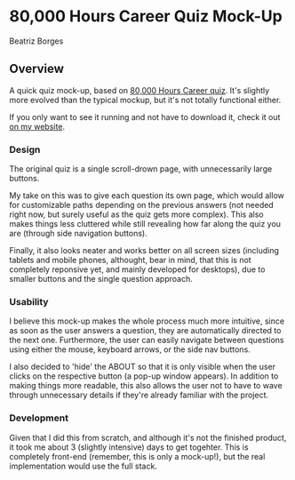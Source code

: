# 80,000 Hours Career Quiz Mock-Up
Beatriz Borges

## Overview
A quick quiz mock-up, based on [80,000 Hours Career quiz](https://80000hours.org/career-guide/career-recommender/#/).
It's slightly more evolved than the typical mockup, but it's not totally functional either.

If you only want to see it running and not have to download it, check it out [on my website](http://obiwit.com/80k).

### Design
The original quiz is a single scroll-drown page, with unnecessarily large buttons. 

My take on this was to give each question its own page, which would allow for customizable paths depending on the previous answers (not needed right now, but surely useful as the quiz gets more complex). This also makes things less cluttered while still revealing how far along the quiz you are (through side navigation buttons).

Finally, it also looks neater and works better on all screen sizes (including tablets and mobile phones, althought, bear in mind, that this is not completely reponsive yet, and mainly developed for desktops), due to smaller buttons and the single question approach.

### Usability
I believe this mock-up makes the whole process much more intuitive, since as soon as the user answers a question, they are automatically directed to the next one. Furthermore, the user can easily navigate between questions using either the mouse, keyboard arrows, or the side nav buttons.

I also decided to 'hide' the ABOUT so that it is only visible when the user clicks on the respective button (a pop-up window appears). In addition to making things more readable, this also allows the user not to have to wave through unnecessary details if they're already familiar with the project.

### Development
Given that I did this from scratch, and although it's not the finished product, it took me about 3 (slightly intensive) days to get togehter. This is completely front-end (remember, this is only a mock-up!), but the real implementation would use the full stack.
